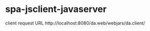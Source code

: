spa-jsclient-javaserver
=======================


client request URL http://localhost:8080/da.web/webjars/da.client/
